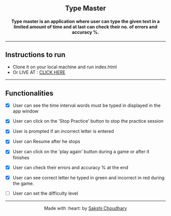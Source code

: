 <h2 align="center">Type Master</h2>
	<h4 align="center">Type master is an application where user can type the given text in a limited amount of time and at last can check their no. of errors and accuracy %.<h4>
</p>
	
 ---




 <!-- ![](assets/images/preview.png)
<hr> -->

<!-- ![](assets/images/preview2.png)
 -->

## Instructions to run

- Clone it on your local machine and run index.html
- Or LIVE AT : <a href="http://www.sakshichoudhary.me/Type-Master/">CLICK HERE</a>

---

## Functionalities

- [x] User can see the time interval words must be typed in displayed in the app window
- [x] User can click on the 'Stop Practice' button to stop the practice session
- [x] User is prompted if an incorrect letter is entered
- [x] User can Resume after he stops
- [x] User can click on the 'play again' button during a game or after it finishes
- [x] User can check their errors and accuracy % at the end
- [x] User can see correct letter he typed in green and incorrect in red during the game.
- [ ] User can set the difficulty level


---
<p align="center">
	Made with :heart: by <a href="http://sakshichoudhary.me">Sakshi Choudhary</a>
</p>
